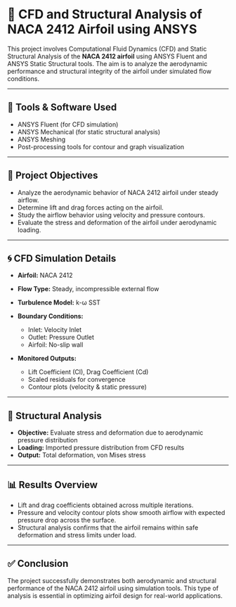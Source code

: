 # 🚀 CFD and Structural Analysis of NACA 2412 Airfoil using ANSYS

This project involves Computational Fluid Dynamics (CFD) and Static Structural Analysis of the **NACA 2412 airfoil** using ANSYS Fluent and ANSYS Static Structural tools. The aim is to analyze the aerodynamic performance and structural integrity of the airfoil under simulated flow conditions.

---

## 🔧 Tools & Software Used

* ANSYS Fluent (for CFD simulation)
* ANSYS Mechanical (for static structural analysis)
* ANSYS Meshing
* Post-processing tools for contour and graph visualization

---

## 📌 Project Objectives

* Analyze the aerodynamic behavior of NACA 2412 airfoil under steady airflow.
* Determine lift and drag forces acting on the airfoil.
* Study the airflow behavior using velocity and pressure contours.
* Evaluate the stress and deformation of the airfoil under aerodynamic loading.

---

## 🌀 CFD Simulation Details

* **Airfoil:** NACA 2412
* **Flow Type:** Steady, incompressible external flow
* **Turbulence Model:** k-ω SST
* **Boundary Conditions:**

  * Inlet: Velocity Inlet
  * Outlet: Pressure Outlet
  * Airfoil: No-slip wall
* **Monitored Outputs:**

  * Lift Coefficient (Cl), Drag Coefficient (Cd)
  * Scaled residuals for convergence
  * Contour plots (velocity & static pressure)

---

## 🧱 Structural Analysis

* **Objective:** Evaluate stress and deformation due to aerodynamic pressure distribution
* **Loading:** Imported pressure distribution from CFD results
* **Output:** Total deformation, von Mises stress

---

## 📊 Results Overview

* Lift and drag coefficients obtained across multiple iterations.
* Pressure and velocity contour plots show smooth airflow with expected pressure drop across the surface.
* Structural analysis confirms that the airfoil remains within safe deformation and stress limits under load.

---

## ✅ Conclusion

The project successfully demonstrates both aerodynamic and structural performance of the NACA 2412 airfoil using simulation tools. This type of analysis is essential in optimizing airfoil design for real-world applications.
